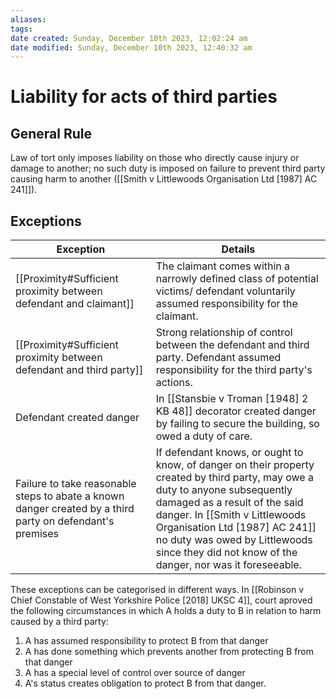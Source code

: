 ```yaml
---
aliases: 
tags: 
date created: Sunday, December 10th 2023, 12:02:24 am
date modified: Sunday, December 10th 2023, 12:40:32 am
---
```


# Liability for acts of third parties

## General Rule

Law of tort only imposes liability on those who directly cause injury or damage to another; no such duty is imposed on failure to prevent third party causing harm to another ([[Smith v Littlewoods Organisation Ltd [1987] AC 241]]).

## Exceptions

Exception | Details
---|---
[[Proximity#Sufficient proximity between defendant and claimant]] | The claimant comes within a narrowly defined class of potential victims/ defendant voluntarily assumed responsibility for the claimant.
[[Proximity#Sufficient proximity between defendant and third party]] | Strong relationship of control between the defendant and third party. Defendant assumed responsibility for the third party's actions.
Defendant created danger | In [[Stansbie v Troman [1948] 2 KB 48]] decorator created danger by failing to secure the building, so owed a duty of care.
Failure to take reasonable steps to abate a known danger created by a third party on defendant's premises | If defendant knows, or ought to know, of danger on their property created by third party, may owe a duty to anyone subsequently damaged as a result of the said danger. In [[Smith v Littlewoods Organisation Ltd [1987] AC 241]] no duty was owed by Littlewoods since they did not know of the danger, nor was it foreseeable.

These exceptions can be categorised in different ways. In [[Robinson v Chief Constable of West Yorkshire Police [2018] UKSC 4]], court aproved the following circumstances in which A holds a duty to B in relation to harm caused by a third party:

1. A has assumed responsibility to protect B from that danger
2. A has done something which prevents another from protecting B from that danger
3. A has a special level of control over source of danger
4. A's status creates obligation to protect B from that danger.
